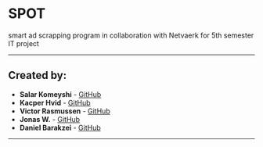 # SPOT
smart ad scrapping program in collaboration with Netvaerk for 5th semester IT project

---
## Created by:
- **Salar Komeyshi** - [GitHub](https://github.com/SalarKo)
- **Kacper Hvid** - [GitHub](https://github.com/KacperPuzniak)
- **Victor Rasmussen** - [GitHub](https://github.com/Officialredd)
- **Jonas W.** - [GitHub](https://github.com/X1las)
- **Daniel Barakzei** - [GitHub](https://github.com/DANIEl-svg745)

---
